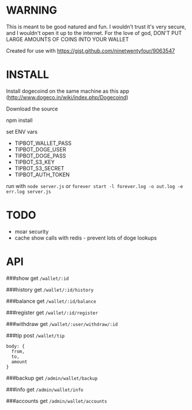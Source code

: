 WARNING
====
This is meant to be good natured and fun. I wouldn't trust it's very secure, and I wouldn't open it up to the internet. For the love of god, DON'T PUT LARGE AMOUNTS OF COINS INTO YOUR WALLET

Created for use with https://gist.github.com/ninetwentyfour/9063547

INSTALL
====
Install dogecoind on the same machine as this app (http://www.dogeco.in/wiki/index.php/Dogecoind)

Download the source

npm install

set ENV vars

- TIPBOT_WALLET_PASS
- TIPBOT_DOGE_USER
- TIPBOT_DOGE_PASS
- TIPBOT_S3_KEY
- TIPBOT_S3_SECRET
- TIPBOT_AUTH_TOKEN

run with `node server.js` or `forever start -l forever.log -o out.log -e err.log server.js`

TODO
====

- moar security
- cache show calls with redis - prevent lots of doge lookups


API
====

###show
get
`/wallet/:id`

###history
get
`/wallet/:id/history`

###balance
get
`/wallet/:id/balance`

###register
get
`/wallet/:id/register`

###withdraw
get
`/wallet/:user/withdraw/:id`

###tip
post 
`/wallet/tip`
    
    body: {
      from,
      to,
      amount
    }


###backup
get
`/admin/wallet/backup`

###info
get
`/admin/wallet/info`

###accounts
get
`/admin/wallet/accounts`

